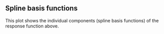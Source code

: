 ## Spline basis functions

This plot shows the individual components (spline basis functions) of the response function above. 